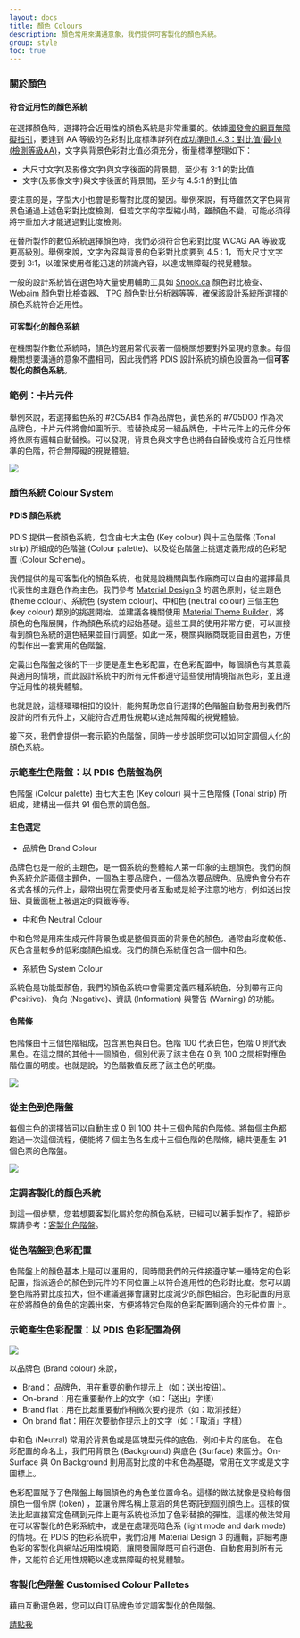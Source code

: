 ```yaml
---
layout: docs
title: 顏色 Colours
description: 顏色常用來溝通意象，我們提供可客製化的顏色系統。
group: style
toc: true
---
```


### 關於顏色

#### 符合近用性的顏色系統

在選擇顏色時，選擇符合近用性的顏色系統是非常重要的。依據<a href="https://accessibility.ncc.gov.tw/Home/Info">國發會的網頁無障礙指引</a>，要達到 AA 等級的色彩對比度標準詳列在<a href="https://accessibility.ncc.gov.tw/Accessible/Detail/4461?Category=68#1.4.3">成功準則1.4.3：對比值(最小) (檢測等級AA)</a>，文字與背景色彩對比值必須充分，衡量標準整理如下：

- 大尺寸文字(及影像文字)與文字後面的背景間，至少有 3:1 的對比值
- 文字(及影像文字)與文字後面的背景間，至少有 4.5:1 的對比值

要注意的是，字型大小也會是影響對比度的變因。舉例來說，有時雖然文字色與背景色通過上述色彩對比度檢測，但若文字的字型縮小時，雖顏色不變，可能必須得將字重加大才能通過對比度檢測。

在替所製作的數位系統選擇顏色時，我們必須符合色彩對比度 WCAG AA 等級或更高級別。舉例來說，文字內容與背景的色彩對比度要到 4.5 : 1，而大尺寸文字要到 3:1，以確保使用者能迅速的辨識內容，以達成無障礙的視覺體驗。

一般的設計系統皆在選色時大量使用輔助工具如 <a href="https://snook.ca/technical/colour_contrast/colour.html#fg=33FF33,bg=333333">Snook.ca</a> 顏色對比檢查、<a href="https://webaim.org/resources/contrastchecker/">Webaim 顏色對比檢查器</a>、<a href="https://www.tpgi.com/color-contrast-checker/"> TPG 顏色對比分析器等等</a>，確保該設計系統所選擇的顏色系統符合近用性。

#### 可客製化的顏色系統

在機關製作數位系統時，顏色的選用常代表著一個機關想要對外呈現的意象。每個機關想要溝通的意象不盡相同，因此我們將 PDIS 設計系統的顏色設置為一個**可客製化的顏色系統**。

### 範例：卡片元件

舉例來說，若選擇藍色系的 #2C5AB4 作為品牌色，黃色系的 #705D00 作為次品牌色，卡片元件將會如圖所示。若替換成另一組品牌色，卡片元件上的元件分佈將依原有邏輯自動替換。可以發現，背景色與文字色也將各自替換成符合近用性標準的色階，符合無障礙的視覺體驗。

<img class="img-fluid" src="/docs/5.1/assets/img/colour-demo.png">

### 顏色系統 Colour System

#### PDIS 顏色系統

PDIS 提供一套顏色系統，包含由七大主色 (Key colour) 與十三色階條 (Tonal strip) 所組成的色階盤 (Colour palette)、以及從色階盤上挑選定義形成的色彩配置 (Colour Scheme)。

我們提供的是可客製化的顏色系統，也就是說機關與製作廠商可以自由的選擇最具代表性的主題色作為主色。我們參考 <a href="https://m3.material.io/">Material Design 3</a> 的選色原則，從主題色 (theme colour)、系統色 (system colour)、中和色 (neutral colour) 三個主色 (key colour) 類別的挑選開始。並建議各機關使用 <a href="https://material-foundation.github.io/material-theme-builder/#/custom">Material Theme Builder</a>，將顏色的色階展開，作為顏色系統的起始基礎。這些工具的使用非常方便，可以直接看到顏色系統的選色結果並自行調整。如此一來，機關與廠商既能自由選色，方便的製作出一套實用的色階盤。

定義出色階盤之後的下一步便是產生色彩配置，在色彩配置中，每個顏色有其意義與適用的情境，而此設計系統中的所有元件都遵守這些使用情境指派色彩，並且遵守近用性的視覺體驗。

也就是說，這樣環環相扣的設計，能夠幫助您自行選擇的色階盤自動套用到我們所設計的所有元件上，又能符合近用性規範以達成無障礙的視覺體驗。

接下來，我們會提供一套示範的色階盤，同時一步步說明您可以如何定調個人化的顏色系統。

### 示範產生色階盤：以 PDIS 色階盤為例

色階盤 (Colour palette) 由七大主色 (Key colour) 與十三色階條 (Tonal strip) 所組成，建構出一個共 91 個色票的調色盤。

#### 主色選定

- 品牌色 Brand Colour

品牌色也是一般的主題色，是一個系統的整體給人第一印象的主題顏色。我們的顏色系統允許兩個主題色，一個為主要品牌色，一個為次要品牌色。品牌色會分布在各式各樣的元件上，最常出現在需要使用者互動或是給予注意的地方，例如送出按鈕、頁籤面板上被選定的頁籤等等。

- 中和色 Neutral Colour

中和色常是用來生成元件背景色或是整個頁面的背景色的顏色。通常由彩度較低、灰色含量較多的低彩度顏色組成。我們的顏色系統僅包含一個中和色。

- 系統色 System Colour

系統色是功能型顏色，我們的顏色系統中會需要定義四種系統色，分別帶有正向 (Positive)、負向 (Negative)、資訊 (Information) 與警告 (Warning) 的功能。

#### 色階條

色階條由十三個色階組成，包含黑色與白色。色階 100 代表白色，色階 0 則代表黑色。在這之間的其他十一個顏色，個別代表了該主色在 0 到 100 之間相對應色階位置的明度。也就是說，的色階數值反應了該主色的明度。

<img class="img-fluid" src="/docs/5.1/assets/img/palette.png">

### 從主色到色階盤

每個主色的選擇皆可以自動生成 0 到 100 共十三個色階的色階條。將每個主色都跑過一次這個流程，便能將 7 個主色各生成十三個色階的色階條，總共便產生 91 個色票的色階盤。

<img class="img-fluid" src="/docs/5.1/assets/img/Colour-Palettes.png">

### 定調客製化的顏色系統

到這一個步驟，您若想要客製化屬於您的顏色系統，已經可以著手製作了。細節步驟請參考：<a href="https://color.pdis.tw">客製化色階盤</a>。

### 從色階盤到色彩配置

色階盤上的顏色基本上是可以運用的，同時間我們的元件接遵守某一種特定的色彩配置，指派適合的顏色到元件的不同位置上以符合進用性的色彩對比度。您可以調整色階將對比度拉大，但不建議選擇會讓對比度減少的顏色組合。色彩配置的用意在於將顏色的角色的定義出來，方便將特定色階的色彩配置到適合的元件位置上。

### 示範產生色彩配置：以 PDIS 色彩配置為例

<img class="img-fluid" src="/docs/5.1/assets/img/color-schemes.png">

以品牌色 (Brand colour) 來說，

- Brand： 品牌色，用在重要的動作提示上（如：送出按鈕）。
- On-brand：用在重要動作上的文字（如：「送出」字樣）
- Brand flat：用在比起重要動作稍微次要的提示（如：取消按鈕）
- On brand flat：用在次要動作提示上的文字（如：「取消」字樣） 

中和色 (Neutral) 常用於背景色或是區塊型元件的底色，例如卡片的底色。 在色彩配置的命名上，我們用背景色 (Background) 與底色 (Surface) 來區分。On-Surface 與 On Background 則用高對比度的中和色為基礎，常用在文字或是文字圖標上。

色彩配置賦予了色階盤上每個顏色的角色並位置命名。這樣的做法就像是發給每個顏色一個令牌 (token) ，並讓令牌名稱上意涵的角色寄託到個別顏色上。這樣的做法比起直接寫定色碼到元件上更有系統也添加了色彩替換的彈性。這樣的做法常用在可以客製化的色彩系統中，或是在處理亮暗色系 (light mode and dark mode) 的情境。在 PDIS 的色彩系統中，我們沿用 Material Design 3 的邏輯，詳細考慮色彩的客製化與網站近用性規範，讓開發團隊既可自行選色、自動套用到所有元件，又能符合近用性規範以達成無障礙的視覺體驗。

### 客製化色階盤 Customised Colour Palletes

藉由互動選色器，您可以自訂品牌色並定調客製化的色階盤。

<a href="https://color.pdis.tw">請點我</a>